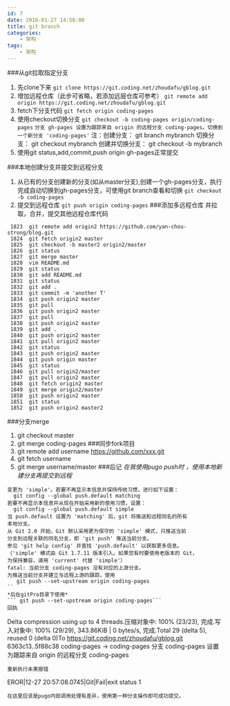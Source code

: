 ```yaml
---
id: 7
date: 2016-01-27 14:58:00
title: git branch
categories:
    - 架构
tags:
    - 架构
---
```


###从git拉取指定分支
1. 先clone下来
	```git clone https://git.coding.net/zhoudafu/gblog.git```
2. 增加远程仓库（此步可省略，若添加远层仓库可参考）
	```git remote add origin https://git.coding.net/zhoudafu/gblog.git```
3. fetch下分支代码
	```git fetch origin coding-pages```
4. 使用checkout切换分支
	```git checkout -b coding-pages origin/coding-pages```
	```分支 gh-pages 设置为跟踪来自 origin 的远程分支 coding-pages。切换到一个新分支 'coding-pages'```
	注：创建分支： git branch mybranch
			切换分支： git checkout mybranch
			创建并切换分支： git checkout -b mybranch
5. 使用git status,add,commit,push origin gh-pages正常提交

###本地创建分支并提交到远程分支
1. 从已有的分支创建新的分支(如从master分支),创建一个gh-pages分支，执行完成自动切换到gh-pages分支，可使用git branch查看和切换
	```git checkout -b coding-pages```
2. 提交到远程仓库
	```git push origin coding-pages```
###添加多远程仓库 并拉取，合并，提交其他远程仓库代码

```
 1823  git remote add origin2 https://github.com/yan-chou-strong/blog.git
 1824  git fetch origin2 master
 1825  git checkout -b master2 origin2/master
 1826  git status
 1827  git merge master
 1828  vim README.md
 1829  git status
 1830  git add README.md
 1831  git status
 1832  git add .
 1833  git commit -m 'another T'
 1834  git push origin2 master
 1835  git pull
 1836  git push origin2 master
 1837  git pull
 1838  git push origin2 master
 1839  git add .
 1840  git push origin2 master
 1841  git pull origin2 master
 1842  git status
 1843  git push origin2 master
 1844  git push origin master
 1845  git status
 1846  git pull origin2/master
 1847  git pull origin2 master
 1848  git fetch origin2 master
 1849  git merge origin2/master
 1850  git push origin2 master
 1851  git status
 1852  git push origin2 master2

```

###分支merge
1. git checkout master
2. git merge coding-pages
###同步fork项目
1. git remote add username https://github.com/xxx.git
2. git fetch username
3. git merge username/master
###后记
*在我使用pugo push时 ，使用本地新建分支再提交到远程*
```EROR|12-27 20:52:07.7178|Git|Fail|warning: push.default 尚未设置，它的默认值在 Git 2.0 已从 'matching'
变更为 'simple'。若要不再显示本信息并保持传统习惯，进行如下设置：
  git config --global push.default matching
若要不再显示本信息并从现在开始采用新的使用习惯，设置：
  git config --global push.default simple
当 push.default 设置为 'matching' 后，git 将推送和远程同名的所有
本地分支。
从 Git 2.0 开始，Git 默认采用更为保守的 'simple' 模式，只推送当前
分支到远程关联的同名分支，即 'git push' 推送当前分支。
参见 'git help config' 并查找 'push.default' 以获取更多信息。
（'simple' 模式由 Git 1.7.11 版本引入。如果您有时要使用老版本的 Git，
为保持兼容，请用 'current' 代替 'simple'）
fatal: 当前分支 coding-pages 没有对应的上游分支。
为推送当前分支并建立与远程上游的跟踪，使用
   git push --set-upstream origin coding-pages
``
*后在gitPro目录下使用*
``` git push --set-upstream origin coding-pages```
回执
```
Delta compression using up to 4 threads.压缩对象中: 100% (23/23), 完成.写入对象中: 100% (29/29), 343.86KiB | 0 bytes/s, 完成.Total 29 (delta 5), reused 0 (delta 0)To https://git.coding.net/zhoudafu/gblog.git 6363c13..5f88c38  coding-pages -> coding-pages
分支 coding-pages 设置为跟踪来自 origin 的远程分支 coding-pages
```
重新执行未果报错
```
EROR|12-27 20:57:08.0745|Git|Fail|exit status 1
```
在这里应该是pugo内部调用处理有差异，使用第一种分支操作即可成功提交。

